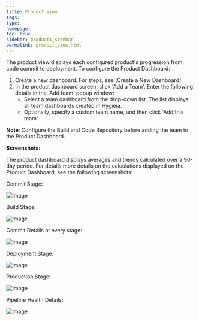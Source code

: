 ```yaml
---
title: Product View
tags: 
type: 
homepage: 
toc: true
sidebar: product1_sidebar
permalink: product_view.html
---
```


The product view displays each configured product's progression from code commit to deployment. To configure the Product Dashboard:

1. Create a new dashboard. For steps, see [Create a New Dashboard].
2. In the product dashboard screen, click 'Add a Team'. Enter the following details in the 'Add team' popup window:
   - Select a team dashboard from the drop-down list. The list displays all team dashboards created in Hygieia.
   - Optionally, specify a custom team name, and then click 'Add this team'.

**Note**: Configure the Build and Code Repository before adding the team to the Product Dashboard.

**Screenshots:**

The product dashboard displays averages and trends calculated over a 90-day period. For details more details on the calculations displayed on the Product Dashboard, see the following screenshots:

Commit Stage:

![Image](http://www.capitalone.io/Hygieia/media/images/h2-commit-stage.png)

Build Stage:

![Image](http://www.capitalone.io/Hygieia/media/images/h2-build-stage.png)

Commit Details at every stage:

![Image](http://www.capitalone.io/Hygieia/media/images/h2-commit-details-stage.png)

Deployment Stage:

![Image](http://www.capitalone.io/Hygieia/media/images/h2-deploy-stages.png)

Production Stage:

![Image](http://www.capitalone.io/Hygieia/media/images/h2-prod-stage.png)

Pipeline Health Details:

![Image](http://www.capitalone.io/Hygieia/media/images/h2-health-details.png)

